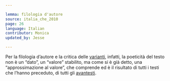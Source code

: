```yaml
---

lemma: filologia d'autore
source: italia_che_2010
page: 26
language: Italian
contributor: Monica
updated_by: Jesse

---
```


Per la filologia d’autore e la critica delle [varianti](variant.html), infatti, la poeticità del testo non è un “dato”, un “valore” stabilito, ma come si è già detto, una “approssimazione al valore”, che comprende ed è il risultato di tutti i testi che l’hanno preceduto, di tutti gli [avantesti](avantTexte.html).
